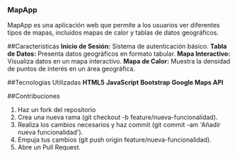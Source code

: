 ### MapApp
MapApp es una aplicación web que permite a los usuarios ver diferentes tipos de mapas, incluidos mapas de calor y tablas de datos geográficos.

##Caracteristicas
**Inicio de Sesión:** Sistema de autenticación básico.
**Tabla de Datos:** Presenta datos geográficos en formato tabular.
**Mapa Interactivo:** Visualiza datos en un mapa interactivo.
**Mapa de Calor:** Muestra la densidad de puntos de interés en un área geográfica.

##Tecnologías Utilizadas
**HTML5**
**JavaScript**
**Bootstrap**
**Google Maps API**

##Contribuciones
1. Haz un fork del repositorio 
2. Crea una nueva rama (git checkout -b feature/nueva-funcionalidad).
3. Realiza los cambios necesarios y haz commit (git commit -am 'Añadir nueva funcionalidad').
4. Empuja tus cambios (git push origin feature/nueva-funcionalidad).
5. Abre un Pull Request.